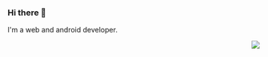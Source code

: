 ### Hi there 👋
 I'm a web and android developer.
 
 	
<img src="https://www.instagram.com/p/CF45I0en6HT/?utm_source=ig_web_copy_link" align="right">


<!--
**atukeee/atukeee** is a ✨ _special_ ✨ repository because its `README.md` (this file) appears on your GitHub profile.

Here are some ideas to get you started:

- 🔭 I’m currently working on ...
- 🌱 I’m currently learning ...
- 👯 I’m looking to collaborate on ...
- 🤔 I’m looking for help with ...
- 💬 Ask me about ...
- 📫 How to reach me: ...
- 😄 Pronouns: ...
- ⚡ Fun fact: ...
-->
